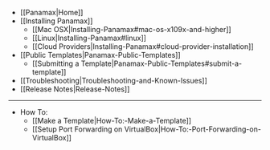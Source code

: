 * [[Panamax|Home]]
* [[Installing Panamax]]
  * [[Mac OSX|Installing-Panamax#mac-os-x109x-and-higher]]
  * [[Linux|Installing-Panamax#linux]]
  * [[Cloud Providers|Installing-Panamax#cloud-provider-installation]] 
* [[Public Templates|Panamax-Public-Templates]]
  * [[Submitting a Template|Panamax-Public-Templates#submit-a-template]]
* [[Troubleshooting|Troubleshooting-and-Known-Issues]]
* [[Release Notes|Release-Notes]]

***

* How To:
  * [[Make a Template|How-To:-Make-a-Template]]
  * [[Setup Port Forwarding on VirtualBox|How-To:-Port-Forwarding-on-VirtualBox]]
